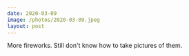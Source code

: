 ```yaml
---
date: 2020-03-09
image: /photos/2020-03-09.jpeg
layout: post
---
```


More fireworks. Still don't know how to take pictures of them.
